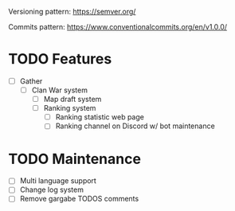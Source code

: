 Versioning pattern: https://semver.org/

Commits pattern: https://www.conventionalcommits.org/en/v1.0.0/

# TODO Features
- [ ] Gather
  - [ ] Clan War system
    - [ ] Map draft system
    - [ ] Ranking system
      - [ ] Ranking statistic web page
      - [ ] Ranking channel on Discord w/ bot maintenance

# TODO Maintenance
- [ ] Multi language support
- [ ] Change log system
- [ ] Remove gargabe TODOS comments
